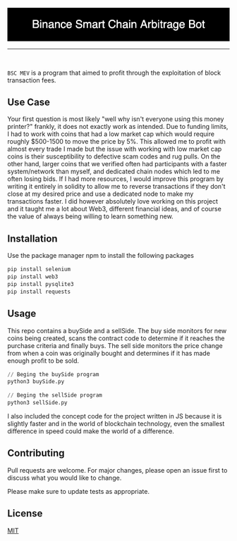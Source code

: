 <p align="center"> <img src="Project Elements/Binance_Smart_Chain_Arbitrage_Bot.png"/> </p>

<hr>
<br/>

```BSC MEV``` is a program that aimed to profit through the exploitation of block transaction fees.

## Use Case
Your first question is most likely "well why isn't everyone using this money printer?" frankly, it does not exactly work as intended. Due to funding limits, I had to work with coins that had a low market cap which would require roughly $500-1500 to move the price by 5%. This allowed me to profit with almost every trade I made but the issue with working with low market cap coins is their susceptibility to defective scam codes and rug pulls. On the other hand, larger coins that we verified often had participants with a faster system/network than myself, and dedicated chain nodes which led to me often losing bids. If I had more resources, I would improve this program by writing it entirely in solidity to allow me to reverse transactions if they don't close at my desired price and use a dedicated node to make my transactions faster. I did however absolutely love working on this project and it taught me a lot about Web3, different financial ideas, and of course the value of always being willing to learn something new.


## Installation

Use the package manager npm to install the following packages

```bash
pip install selenium
pip install web3
pip install pysqlite3
pip install requests
```

## Usage
This repo contains a buySide and a sellSide. The buy side monitors for new coins being created, scans the contract code to determine if it reaches the purchase criteria and finally buys. The sell side monitors the price change from when a coin was originally bought and determines if it has made enough profit to be sold.

```py
// Beging the buySide program
python3 buySide.py
```

```py
// Beging the sellSide program
python3 sellSide.py
```

I also included the concept code for the project written in JS because it is slightly faster and in the world of blockchain technology, even the smallest difference in speed could make the world of a difference.

## Contributing
Pull requests are welcome. For major changes, please open an issue first to discuss what you would like to change.

Please make sure to update tests as appropriate.

## License
[MIT](https://choosealicense.com/licenses/mit/)

